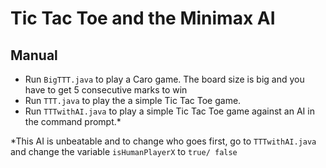# Tic Tac Toe and the Minimax AI

## Manual
- Run `BigTTT.java` to play a Caro game. The board size is big and you have to get 5 consecutive marks to win
- Run `TTT.java` to play the a simple Tic Tac Toe game. 
- Run `TTTwithAI.java` to play a simple Tic Tac Toe game against an AI in the command prompt.*


*This AI is unbeatable and to change who goes first, go to `TTTwithAI.java` and change the variable `isHumanPlayerX` to `true/ false`
